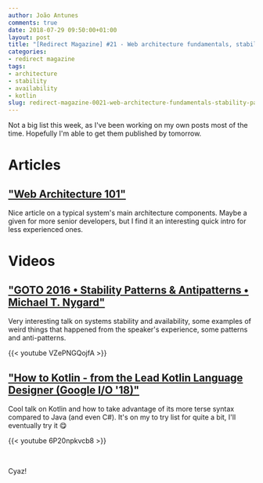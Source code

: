 ```yaml
---
author: João Antunes
comments: true
date: 2018-07-29 09:50:00+01:00
layout: post
title: "[Redirect Magazine] #21 - Web architecture fundamentals, stability patterns and antipatterns plus a quick look at Kotlin"
categories:
- redirect magazine
tags:
- architecture
- stability
- availability
- kotlin
slug: redirect-magazine-0021-web-architecture-fundamentals-stability-patterns-antipatterns-kotlin
---
```


Not a big list this week, as I've been working on my own posts most of the time. Hopefully I'm able to get them published by tomorrow.

# Articles
## ["Web Architecture 101"](https://engineering.videoblocks.com/web-architecture-101-a3224e126947)
Nice article on a typical system's main architecture components. Maybe a given for more senior developers, but I find it an interesting quick intro for less experienced ones.
<br/>
# Videos
## ["GOTO 2016 • Stability Patterns & Antipatterns • Michael T. Nygard"](https://youtu.be/VZePNGQojfA)
Very interesting talk on systems stability and availability, some examples of weird things that happened from the speaker's experience, some patterns and anti-patterns.

{{< youtube VZePNGQojfA >}}
<br/>
## ["How to Kotlin - from the Lead Kotlin Language Designer (Google I/O '18)"](https://youtu.be/6P20npkvcb8)
Cool talk on Kotlin and how to take advantage of its more terse syntax compared to Java (and even C#). It's on my to try list for quite a bit, I'll eventually try it 😋

{{< youtube 6P20npkvcb8 >}}

<br/>

Cyaz!